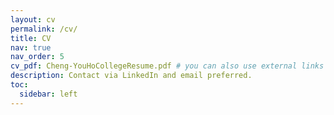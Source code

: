 ```yaml
---
layout: cv
permalink: /cv/
title: CV
nav: true
nav_order: 5
cv_pdf: Cheng-YouHoCollegeResume.pdf # you can also use external links here
description: Contact via LinkedIn and email preferred.
toc:
  sidebar: left
---
```

